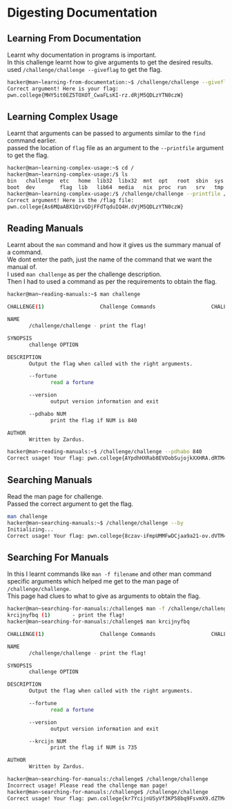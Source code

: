 # Digesting Documentation
## Learning From Documentation
Learnt why documentation in programs is important.<br>
In this challenge learnt how to give arguments to get the desired results.<br>
used `/challenge/challenge --giveflag` to get the flag.<br>
```bash
hacker@man~learning-from-documentation:~$ /challenge/challenge --giveflag
Correct argument! Here is your flag:
pwn.college{MHY5it0EZ5TOXOT_CwaFLsKI-rz.dRjM5QDLzYTN0czW}
```
## Learning Complex Usage
Learnt that arguments can be passed to arguments similar to the `find` command earlier.<br>
passed the location of `flag` file as an argument to the `--printfile` argument to get the flag.
```bash
hacker@man~learning-complex-usage:~$ cd /
hacker@man~learning-complex-usage:/$ ls
bin   challenge  etc   home  lib32  libx32  mnt  opt   root  sbin  sys  usr
boot  dev        flag  lib   lib64  media   nix  proc  run   srv   tmp  var
hacker@man~learning-complex-usage:/$ /challenge/challenge --printfile /flag
Correct argument! Here is the /flag file:
pwn.college{As6MQaABX1QrvGDjFFdTqduIQ4H.dVjM5QDLzYTN0czW}
```
## Reading Manuals
Learnt about the `man` command and how it gives us the summary manual of a command.<br>
We dont enter the path, just the name of the command that we want the manual of.<br>
I used `man challenge` as per the challenge description.<br>
Then I had to used a command as per the requirements to obtain the flag.<br>
```bash
hacker@man~reading-manuals:~$ man challenge

CHALLENGE(1)                  Challenge Commands                  CHALLENGE(1)

NAME
       /challenge/challenge - print the flag!

SYNOPSIS
       challenge OPTION

DESCRIPTION
       Output the flag when called with the right arguments.

       --fortune
              read a fortune

       --version
              output version information and exit

       --pdhabo NUM
              print the flag if NUM is 840

AUTHOR
       Written by Zardus.

hacker@man~reading-manuals:~$ /challenge/challenge --pdhabo 840
Correct usage! Your flag: pwn.college{AYpdhHXRab8EVOobSujojkXXHRA.dRTM4QDLzYTN0czW}
```
## Searching Manuals
Read the man page for challenge.<br>
Passed the correct argument to get the flag.<br>
```bash
man challenge
hacker@man~searching-manuals:~$ /challenge/challenge --by
Initializing...
Correct usage! Your flag: pwn.college{8czav-iFmpUMMFwDCjaa9a21-ov.dVTM4QDLzYTN0czW}
```
## Searching For Manuals
In this I learnt commands like `man -f filename` and other man command specific arguments which helped me get to the man page of `/challenge/challenge`.<br>
This page had clues to what to give as arguments to obtain the flag.<br>
```bash
hacker@man~searching-for-manuals:/challenge$ man -f /challenge/challenge
krcijnyfbq (1)       - print the flag!
hacker@man~searching-for-manuals:/challenge$ man krcijnyfbq

CHALLENGE(1)                  Challenge Commands                  CHALLENGE(1)

NAME
       /challenge/challenge - print the flag!

SYNOPSIS
       challenge OPTION

DESCRIPTION
       Output the flag when called with the right arguments.

       --fortune
              read a fortune

       --version
              output version information and exit

       --krcijn NUM
              print the flag if NUM is 735

AUTHOR
       Written by Zardus.

hacker@man~searching-for-manuals:/challenge$ /challenge/challenge        --krcijn NUM
Incorrect usage! Please read the challenge man page!
hacker@man~searching-for-manuals:/challenge$ /challenge/challenge        --krcijn 735
Correct usage! Your flag: pwn.college{kr7YcijnUSyVf3KP58bq9FsvmX9.dZTM4QDLzYTN0czW}
```
